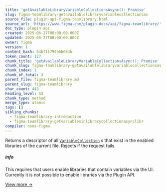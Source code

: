 ```yaml
---
title: 'getAvailableLibraryVariableCollectionsAsync(): Promise'
slug: figma-teamlibrary-getavailablelibraryvariablecollectionsas
source_file: plugin-api-figma-teamlibrary.html
source_url: 'https://www.figma.com/plugin-docs/api/figma-teamlibrary/'
doc_type: plugin-api
created: 2025-06-27T00:00:00.000Z
updated: 2025-06-27T00:00:00.000Z
owner: figma
version: 1
content_hash: 64bf11795b6b684b
token_count: 127
chunk_title: 'getAvailableLibraryVariableCollectionsAsync(): Promise'
chunk_slug: figma-teamlibrary-getavailablelibraryvariablecollectionsas
chunk_index: 1
chunk_of_total: 3
parent_file: figma-teamlibrary.md
parent_slug: figma-teamlibrary
char_count: 443
heading_level: h3
chunk_type: method
merge_type: atomic
tags: []
sibling_chunks:
  - figma-teamlibrary-introduction
  - figma-teamlibrary-getvariablesinlibrarycollectionasynclibr
compiler: noos-figma
---
```


Returns a descriptor of all [`VariableCollection`](/plugin-docs/api/VariableCollection/)
s that exist in the enabled libraries of the current file. Rejects if the request fails.

##### info

This requires that users enable libraries that contain variables via the UI. Currently it is not possible to enable libraries via the Plugin API.

[View more →](/plugin-docs/api/properties/figma-teamlibrary-getavailablelibraryvariablecollectionsasync/)
